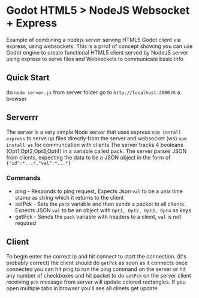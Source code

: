 # Godot HTML5 > NodeJS Websocket + Express
Example of combining a nodejs server serving HTML5 Godot client via express, using websockets.
This is a prrof of concept showing you can use Godot engine to create functional HTML5 client served by NodeJS server using express to serve files and Websockets to communicate basic info

## Quick Start ## 

do `node server.js` from server folder
go to `http://localhost:2000` in a browser

## Serverrr

The server is a very simple Node server that uses express `npm install express` to serve up files directly from the server and websocket (ws) `npm install ws` for communcation with clients
The server tracks 4 booleans (Opt1,Opt2,Opt3,Opt4) in a variable called pack.
The server parses JSON from clients, expecting the data to be a JSON object in the form of ```{"id":*...*,"val":*...*}```

### Commands

* ping - Responds to ping request, Expects Json `val` to be a unix time stamp as string which it returns to the client
* setPck - Sets the `pack` variable and then sends a packet to all clients. Expects JSON `val` to be an object with `Opt1, Opt2, Opt3, Opt4` as keys
* getPck - Sends the `pack` variable with headers to a client, `val` is not required

## Client

To begin enter the correct ip and hit connect to start the connection. (it's probably correct)
the client should do `getPck` as soon as it connects
once connected you can hit ping to run the ping command on the server or hit any number of checkboxes and hit packet to do `setPck` on the server
client receiving `pck` message from server will update colored rectangles. 
If you open multiple tabs in browser you'll see all clinets get update. 


